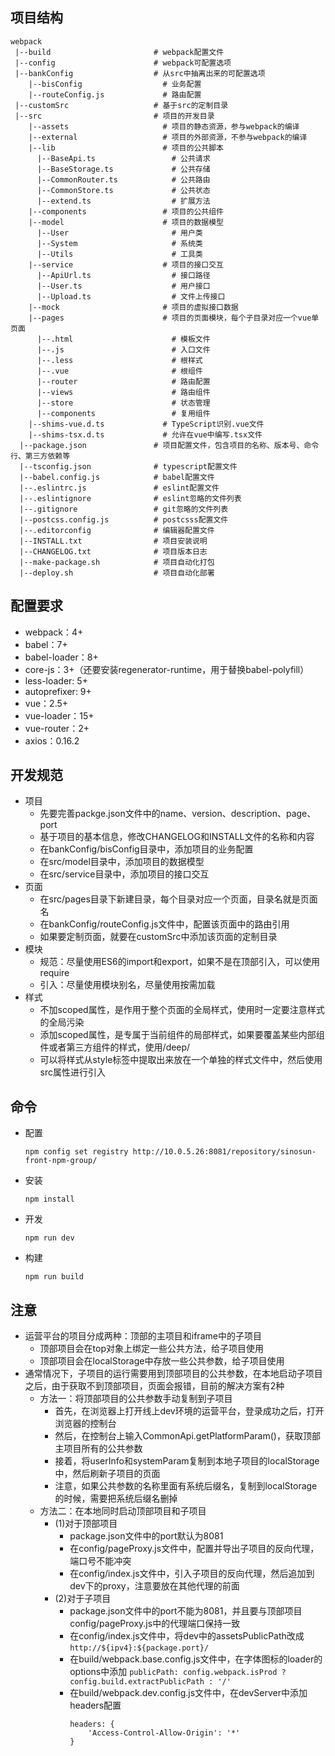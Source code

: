 <!--
 * @Author: huxudong
 * @Date: 2020-12-09 18:38:06
 * @LastEditTime: 2021-04-02 10:10:16
 * @Description: 使用说明
-->
## 项目结构
```  
webpack
 |--build                       # webpack配置文件
 |--config                      # webpack可配置选项
 |--bankConfig                  # 从src中抽离出来的可配置选项
    |--bisConfig                  # 业务配置
    |--routeConfig.js             # 路由配置
 |--customSrc                   # 基于src的定制目录
 |--src                         # 项目的开发目录
    |--assets                     # 项目的静态资源，参与webpack的编译
    |--external                   # 项目的外部资源，不参与webpack的编译
    |--lib                        # 项目的公共脚本
      |--BaseApi.ts                 # 公共请求
      |--BaseStorage.ts             # 公共存储
      |--CommonRouter.ts            # 公共路由
      |--CommonStore.ts             # 公共状态
      |--extend.ts                  # 扩展方法
    |--components                 # 项目的公共组件
    |--model                      # 项目的数据模型   
      |--User                       # 用户类
      |--System                     # 系统类
      |--Utils                      # 工具类
    |--service                    # 项目的接口交互
      |--ApiUrl.ts                  # 接口路径
      |--User.ts                    # 用户接口
      |--Upload.ts                  # 文件上传接口
    |--mock                       # 项目的虚拟接口数据     
    |--pages                      # 项目的页面模块，每个子目录对应一个vue单页面
      |--.html                      # 模板文件
      |--.js                        # 入口文件
      |--.less                      # 根样式
      |--.vue                       # 根组件
      |--router                     # 路由配置
      |--views                      # 路由组件
      |--store                      # 状态管理
      |--components                 # 复用组件
    |--shims-vue.d.ts             # TypeScript识别.vue文件
    |--shims-tsx.d.ts             # 允许在vue中编写.tsx文件
  |--package.json               # 项目配置文件，包含项目的名称、版本号、命令行、第三方依赖等
  |--tsconfig.json              # typescript配置文件
  |--babel.config.js            # babel配置文件
  |--.eslintrc.js               # eslint配置文件
  |--.eslintignore              # eslint忽略的文件列表
  |--.gitignore                 # git忽略的文件列表
  |--postcss.config.js          # postcsss配置文件
  |--.editorconfig              # 编辑器配置文件
  |--INSTALL.txt                # 项目安装说明
  |--CHANGELOG.txt              # 项目版本日志
  |--make-package.sh            # 项目自动化打包
  |--deploy.sh                  # 项目自动化部署
```

## 配置要求
  + webpack：4+
  + babel：7+
  + babel-loader：8+
  + core-js：3+（还要安装regenerator-runtime，用于替换babel-polyfill）
  + less-loader: 5+
  + autoprefixer: 9+
  + vue：2.5+
  + vue-loader：15+
  + vue-router：2+
  + axios：0.16.2

## 开发规范
  + 项目
    - 先要完善packge.json文件中的name、version、description、page、port
    - 基于项目的基本信息，修改CHANGELOG和INSTALL文件的名称和内容 
    - 在bankConfig/bisConfig目录中，添加项目的业务配置
    - 在src/model目录中，添加项目的数据模型
    - 在src/service目录中，添加项目的接口交互
  + 页面
    - 在src/pages目录下新建目录，每个目录对应一个页面，目录名就是页面名
    - 在bankConfig/routeConfig.js文件中，配置该页面中的路由引用
    - 如果要定制页面，就要在customSrc中添加该页面的定制目录
  + 模块
    - 规范：尽量使用ES6的import和export，如果不是在顶部引入，可以使用require
    - 引入：尽量使用模块别名，尽量使用按需加载
  + 样式
    - 不加scoped属性，是作用于整个页面的全局样式，使用时一定要注意样式的全局污染
    - 添加scoped属性，是专属于当前组件的局部样式，如果要覆盖某些内部组件或者第三方组件的样式，使用/deep/
    - 可以将样式从style标签中提取出来放在一个单独的样式文件中，然后使用src属性进行引入

## 命令
  + 配置
    ```
    npm config set registry http://10.0.5.26:8081/repository/sinosun-front-npm-group/
    ```
  + 安装
    ```
    npm install 
    ```
  + 开发
    ```
    npm run dev
    ```
  + 构建
    ```
    npm run build
    ```

## 注意
  + 运营平台的项目分成两种：顶部的主项目和iframe中的子项目
    - 顶部项目会在top对象上绑定一些公共方法，给子项目使用
    - 顶部项目会在localStorage中存放一些公共参数，给子项目使用
  + 通常情况下，子项目的运行需要用到顶部项目的公共参数，在本地启动子项目之后，由于获取不到顶部项目，页面会报错，目前的解决方案有2种
    - 方法一：将顶部项目的公共参数手动复制到子项目
      - 首先，在浏览器上打开线上dev环境的运营平台，登录成功之后，打开浏览器的控制台
      - 然后，在控制台上输入CommonApi.getPlatformParam()，获取顶部主项目所有的公共参数
      - 接着，将userInfo和systemParam复制到本地子项目的localStorage中，然后刷新子项目的页面
      - 注意，如果公共参数的名称里面有系统后缀名，复制到localStorage的时候，需要把系统后缀名删掉
    - 方法二：在本地同时启动顶部项目和子项目
      - (1)对于顶部项目
        - package.json文件中的port默认为8081
        - 在config/pageProxy.js文件中，配置并导出子项目的反向代理，端口号不能冲突
        - 在config/index.js文件中，引入子项目的反向代理，然后追加到dev下的proxy，注意要放在其他代理的前面
      - (2)对于子项目
        - package.json文件中的port不能为8081，并且要与顶部项目config/pageProxy.js中的代理端口保持一致
        - 在config/index.js文件中，将dev中的assetsPublicPath改成`http://${ipv4}:${package.port}/`
        - 在build/webpack.base.config.js文件中，在字体图标的loader的options中添加
          ```publicPath: config.webpack.isProd ? config.build.extractPublicPath : '/'```
        - 在build/webpack.dev.config.js文件中，在devServer中添加headers配置
          ```
          headers: {
              'Access-Control-Allow-Origin': '*'
          }
          ```


